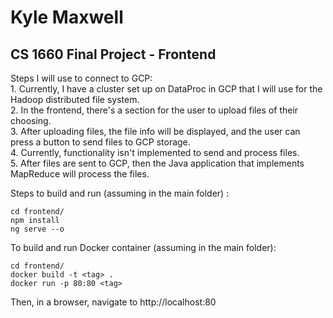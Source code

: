 #  Kyle Maxwell
## CS 1660 Final Project - Frontend

Steps I will use to connect to GCP: <br />
		1. Currently, I have a cluster set up on DataProc in GCP that I will use for the Hadoop distributed file system. <br />
		2.  In the frontend, there's a section for the user to upload files of their choosing. <br />
		3. After uploading files, the file info will be displayed, and the user can press a button to send files to GCP storage. <br />
		4. Currently, functionality isn't implemented to send and process files. <br />
		5.  After files are sent to GCP, then the Java application that implements MapReduce will process the files. <br />
		
Steps to build and run (assuming in the main folder)	:
```
cd frontend/
npm install 
ng serve --o
```
To build and run Docker container (assuming in the main folder):
```
cd frontend/
docker build -t <tag> .
docker run -p 80:80 <tag>
```
Then, in a browser, navigate to http://localhost:80